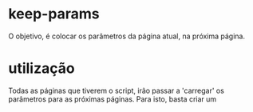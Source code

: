 # keep-params
O objetivo, é colocar os parâmetros da página atual, na próxima página.

# utilização
Todas as páginas que tiverem o script, irão passar a 'carregar' os parâmetros para as próximas páginas.
Para isto, basta criar um <script src="https://curtinaz.github.io/keep-params/keep-params.js"> ao final da tag <body>.

# exemplificação
Para acompanhar um exemplo, basta acessar o link abaixo.
https://curtinaz.github.io/keep-params/?exemplo=true

Teste modificar o parâmetro da URL.
